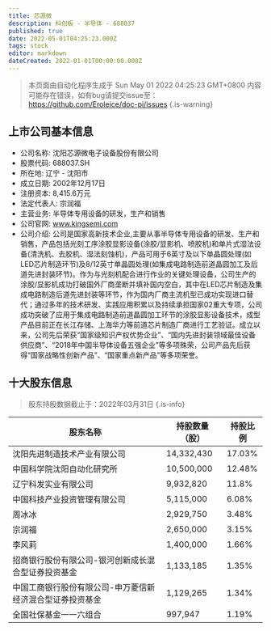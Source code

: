 ```yaml
---
title: 芯源微
description: 科创板 - 半导体 - 688037
published: true
date: 2022-05-01T04:25:23.000Z
tags: stock
editor: markdown
dateCreated: 2022-01-01T00:00:00.000Z
---
```


> 本页面由自动化程序生成于 Sun May 01 2022 04:25:23 GMT+0800
> 内容可能存在错误，如有bug请提交issue至：https://github.com/Eroleice/doc-pi/issues
{.is-warning}

## 上市公司基本信息
- 公司名称: 沈阳芯源微电子设备股份有限公司
- 股票代码: 688037.SH
- 所在地: 辽宁 - 沈阳市
- 成立日期: 2002年12月17日
- 注册资本: 8,415.6万元
- 法定代表人: 宗润福
- 主营业务: 半导体专用设备的研发，生产和销售
- 公司官网: www.kingsemi.com
- 公司介绍: 公司是国家高新技术企业,主要从事半导体专用设备的研发、生产和销售，产品包括光刻工序涂胶显影设备(涂胶/显影机、喷胶机)和单片式湿法设备(清洗机、去胶机、湿法刻蚀机)，产品可用于6英寸及以下单晶圆处理(如LED芯片制造环节)及8/12英寸单晶圆处理(如集成电路制造前道晶圆加工及后道先进封装环节)。作为与光刻机配合进行作业的关键处理设备，公司生产的涂胶/显影机成功打破国外厂商垄断并填补国内空白，其中在LED芯片制造及集成电路制造后道先进封装等环节，作为国内厂商主流机型已成功实现进口替代；通过多年的技术研发、实践应用积累以及持续承担国家02重大专项，公司成功突破了应用于集成电路制造前道晶圆加工环节的涂胶显影设备技术，成型产品目前正在长江存储、上海华力等前道芯片制造厂商进行工艺验证。成立以来，公司先后荣获“国家级知识产权优势企业”、“国内先进封装领域最佳设备供应商”、“2018年中国半导体设备五强企业”等多项殊荣，公司产品先后获得“国家战略性创新产品”、“国家重点新产品”等多项荣誉。


## 十大股东信息
> 股东持股数据截止于：2022年03月31日
{.is-info}

| 股东名称 | 持股数量（股） | 持股比例 |
| --- | --- | --- |
| 沈阳先进制造技术产业有限公司 | 14,332,430 | 17.03% |
| 中国科学院沈阳自动化研究所 | 10,500,000 | 12.48% |
| 辽宁科发实业有限公司 | 9,932,820 | 11.8% |
| 中国科技产业投资管理有限公司 | 5,115,000 | 6.08% |
| 周冰冰 | 2,929,750 | 3.48% |
| 宗润福 | 2,650,000 | 3.15% |
| 李风莉 | 1,400,000 | 1.66% |
| 招商银行股份有限公司-银河创新成长混合型证券投资基金 | 1,133,185 | 1.35% |
| 中国工商银行股份有限公司-申万菱信新经济混合型证券投资基金 | 1,129,265 | 1.34% |
| 全国社保基金一一六组合 | 997,947 | 1.19% |




